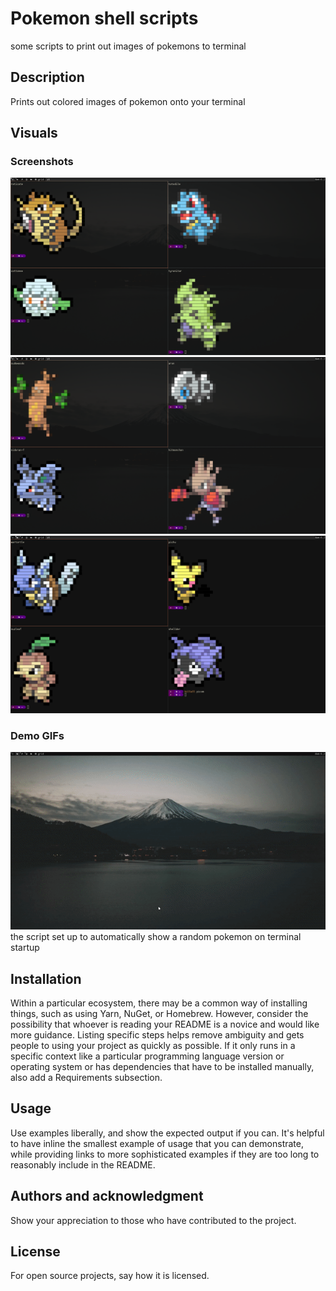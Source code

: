 # Pokemon shell scripts

some scripts to print out images of pokemons to terminal

## Description
Prints out colored images of pokemon onto your terminal

## Visuals
### Screenshots
![screenshot](./demo_images/demo_1.png)
![screenshot](./demo_images/demo_2.png)
![screenshot](./demo_images/demo_3.png)

### Demo GIFs
![demo gif](./demo_images/poke_demo.gif)
the script set up to automatically show a random pokemon on terminal startup

## Installation
Within a particular ecosystem, there may be a common way of installing things, such as using Yarn, NuGet, or Homebrew. However, consider the possibility that whoever is reading your README is a novice and would like more guidance. Listing specific steps helps remove ambiguity and gets people to using your project as quickly as possible. If it only runs in a specific context like a particular programming language version or operating system or has dependencies that have to be installed manually, also add a Requirements subsection.

## Usage
Use examples liberally, and show the expected output if you can. It's helpful to have inline the smallest example of usage that you can demonstrate, while providing links to more sophisticated examples if they are too long to reasonably include in the README.

## Authors and acknowledgment
Show your appreciation to those who have contributed to the project.

## License
For open source projects, say how it is licensed.


